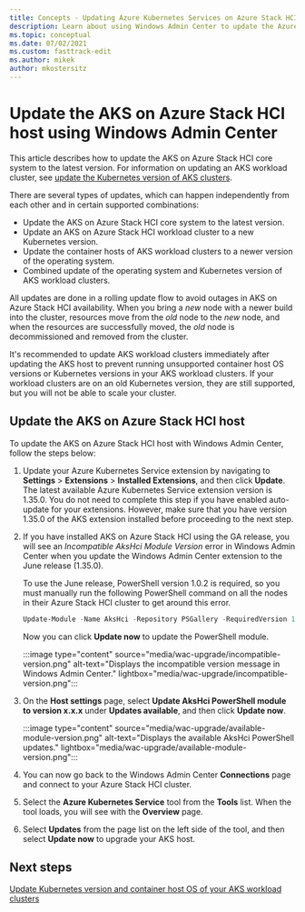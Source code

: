 ```yaml
---
title: Concepts - Updating Azure Kubernetes Services on Azure Stack HCI host using Windows Admin Center
description: Learn about using Windows Admin Center to update the Azure Kubernetes Service on Azure Stack HCI host.
ms.topic: conceptual
ms.date: 07/02/2021
ms.custom: fasttrack-edit
ms.author: mikek
author: mkostersitz
---
```


# Update the AKS on Azure Stack HCI host using Windows Admin Center

This article describes how to update the AKS on Azure Stack HCI core system to the latest version. For information on updating an AKS workload cluster, see [update the Kubernetes version of AKS clusters](./upgrade.md).

There are several types of updates, which can happen independently from each other and in certain supported combinations:

- Update the AKS on Azure Stack HCI core system to the latest version.
- Update an AKS on Azure Stack HCI workload cluster to a new Kubernetes version.
- Update the container hosts of AKS workload clusters to a newer version of the operating system.
- Combined update of the operating system and Kubernetes version of AKS workload clusters.

All updates are done in a rolling update flow to avoid outages in  AKS on Azure Stack HCI availability. When you bring a _new_ node with a newer build into the cluster, resources move from the _old_ node to the _new_ node, and when the resources are successfully moved, the _old_ node is decommissioned and removed from the cluster.

It's recommended to update AKS workload clusters immediately after updating the AKS host to prevent running unsupported container host OS versions or Kubernetes versions in your AKS workload clusters. If your workload clusters are on an old Kubernetes version, they are still supported, but you will not be able to scale your cluster. 

## Update the AKS on Azure Stack HCI host

To update the AKS on Azure Stack HCI host with Windows Admin Center, follow the steps below: 

1. Update your Azure Kubernetes Service extension by navigating to **Settings** > **Extensions** > **Installed Extensions**, and then click **Update**. The latest available Azure Kubernetes Service extension version is 1.35.0. You do not need to complete this step if you have enabled auto-update for your extensions. However, make sure that you have version 1.35.0 of the AKS extension installed before proceeding to the next step.

2. If you have installed AKS on Azure Stack HCI using the GA release, you will see an _Incompatible AksHci Module Version_ error in Windows Admin Center when you update the Windows Admin Center extension to the June release (1.35.0). 

   To use the June release, PowerShell version 1.0.2 is required, so you must manually run the following PowerShell command on all the nodes in their Azure Stack HCI cluster to get around this error. 

   ```powershell
   Update-Module -Name AksHci -Repository PSGallery -RequiredVersion 1.0.2 -AcceptLicense –Force 
   ```

   Now you can click **Update now** to update the PowerShell module.

   :::image type="content" source="media/wac-upgrade/incompatible-version.png" alt-text="Displays the incompatible version message in Windows Admin Center." lightbox="media/wac-upgrade/incompatible-version.png":::

3. On the **Host settings** page, select **Update AksHci PowerShell module to version x.x.x** under **Updates available**, and then click **Update now**.
   
   :::image type="content" source="media/wac-upgrade/available-module-version.png" alt-text="Displays the available AksHci PowerShell updates." lightbox="media/wac-upgrade/available-module-version.png":::
   
4. You can now go back to the Windows Admin Center **Connections** page and connect to your Azure Stack HCI cluster.
5. Select the **Azure Kubernetes Service** tool from the **Tools** list. When the tool loads, you will see with the **Overview** page.
6. Select **Updates** from the page list on the left side of the tool, and then select **Update now** to upgrade your AKS host.

## Next steps
[Update Kubernetes version and container host OS of your AKS workload clusters](./upgrade.md)
